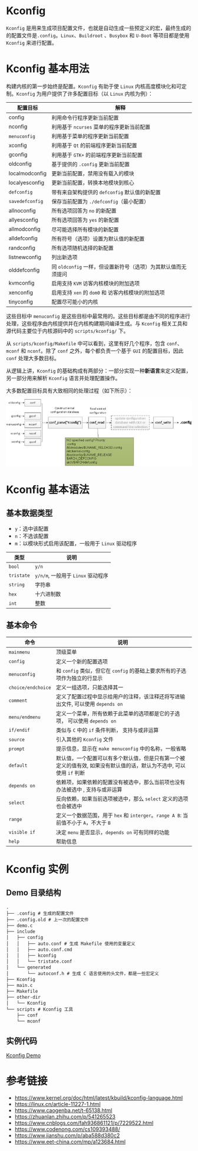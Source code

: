 # Kconfig

`Kconfig` 是用来生成项目配置文件，也就是自动生成一些预定义的宏，最终生成的的配置文件是`.config`。`Linux`、`Buildroot` 、`Busybox` 和 `U-Boot` 等项目都是使用 `Kconfig` 来进行配置。

# Kconfig 基本用法

构建内核的第一步始终是配置。`Kconfig` 有助于使 `Linux` 内核高度模块化和可定制。`Kconfig` 为用户提供了许多配置目标（以 `Linux` 内核为例）：

| 配置目标        | 解释                                                          |
|-----------------|---------------------------------------------------------------|
| config          | 利用命令行程序更新当前配置                                    |
| nconfig         | 利用基于 `ncurses` 菜单的程序更新当前配置                     |
| `menuconfig`    | 利用基于菜单的程序更新当前配置                                |
| xconfig         | 利用基于 `Qt` 的前端程序更新当前配置                          |
| gconfig         | 利用基于 `GTK+` 的前端程序更新当前配置                        |
| oldconfig       | 基于提供的 `.config` 更新当前配置                             |
| localmodconfig  | 更新当前配置，禁用没有载入的模块                              |
| localyesconfig  | 更新当前配置，转换本地模块到核心                              |
| `defconfig`     | 带有来自架构提供的 `defconfig` 默认值的新配置                 |
| `savedefconfig` | 保存当前配置为 `./defconfig`（最小配置）                      |
| allnoconfig     | 所有选项回答为 `no` 的新配置                                  |
| allyesconfig    | 所有选项回答为 `yes` 的新配置                                 |
| allmodconfig    | 尽可能选择所有模块的新配置                                    |
| alldefconfig    | 所有符号（选项）设置为默认值的新配置                          |
| randconfig      | 所有选项随机选择的新配置                                      |
| listnewconfig   | 列出新选项                                                    |
| olddefconfig    | 同 `oldconfig` 一样，但设置新符号（选项）为其默认值而无须提问 |
| kvmconfig       | 启用支持 `KVM` 访客内核模块的附加选项                         |
| xenconfig       | 启用支持 `xen` 的 `dom0` 和 访客内核模块的附加选项            |
| tinyconfig      | 配置尽可能小的内核                                            |

这些目标中 `menuconfig` 是这些目标中最常用的。这些目标都是由不同的程序进行处理，这些程序由内核提供并在内核构建期间编译生成。与 `Kconfig` 相关工具和源代码主要位于内核源码中的 `scripts/kconfig/` 下。

从 `scripts/kconfig/Makefile` 中可以看到，这里有好几个程序，包含 `conf`、`mconf` 和 `nconf`。除了 `conf` 之外，每个都负责一个基于 `GUI` 的配置目标，因此 `conf` 处理大多数目标。

从逻辑上讲，`Kconfig` 的基础构成有两部分：一部分实现一种**新语言**来定义配置，另一部分用来解析 `Kconfig` 语言并处理配置操作。

大多数配置目标具有大致相同的处理过程（如下所示）：

![Kconfig parse](./imgs/Kconfig_parse.png)

# Kconfig 基本语法

## 基本数据类型

* `y`：选中该配置
* `n`：不选该配置
* `m`：以模块形式启用该配置，一般用于 `Linux` 驱动程序

| 类型       | 说明                               |
|------------|------------------------------------|
| `bool`     | `y/n`                              |
| `tristate` | `y/n/m`, 一般用于 `Linux` 驱动程序 |
| `string`   | 字符串                             |
| `hex`      | 十六进制数                         |
| `int`      | 整数                               |

## 基本命令

| 命令               | 说明                                                                                                                 |
|--------------------|----------------------------------------------------------------------------------------------------------------------|
| `mainmenu`         | 顶级菜单                                                                                                             |
| `config`           | 定义一个新的配置选项                                                                                                 |
| `menuconfig`       | 和 `config` 类似，但它在 `config` 的基础上要求所有的子选项作为独立的行显示                                           |
| `choice/endchoice` | 定义一组选项，只能选择其一                                                                                           |
| `comment`          | 定义了配置过程中显示给用户的注释，该注释还将写进输出文件, 可以使用 `depends on`                                      |
| `menu/endmenu`     | 定义一个菜单，所有依赖于此菜单的选项都是它的子选项， 可以使用 `depends on`                                           |
| `if/endif`         | 类似与 `C` 中的 `if` 条件判断， 支持与或非运算                                                                       |
| `source`           | 引入其他的 `Kconfig` 文件                                                                                            |
| `prompt`           | 提示信息，显示在 `make menuconfig` 中的名称，一般省略                                                                |
| `default`          | 默认值，一个配置可以有多个默认值，但是只有第一个被定义的值有效, 如果没有默认值的话，默认为不选中, 可以使用 `if` 判断 |
| `depends on`       | 依赖项，如果依赖的配置没有被选中，那么当前项也没有办法被选中 , 支持与或非运算                                        |
| `select`           | 反向依赖，如果当前选项被选中，那么 `select` 定义的选项也会被选中                                                     |
| `range`            | 定义一个数据范围，用于 `hex` 和 `interger`。`range A B`: 当前值不小于 `A`，不大于 `B`                                |
| `visible if`       | 决定 `menu` 是否显示，`depends on` 可有同样的功能                                                                    |
| `help`             | 帮助信息                                                                                                             |

# Kconfig 实例

## Demo 目录结构

``` shell
.
├── .config # 生成的配置文件
├── .config.old # 上一次的配置文件
├── demo.c
├── include
│   ├── config
│   │   ├── auto.conf # 生成 Makefile 使用的变量定义
│   │   ├── auto.conf.cmd
│   │   ├── kconfig
│   │   └── tristate.conf
│   └── generated
│       └── autoconf.h # 生成 C 语言使用的头文件，都是一些宏定义
├── Kconfig
├── main.c
├── Makefile
├── other-dir
│   └── Kconfig
└── scripts # Kconfig 工具
    ├── conf
    └── mconf

```

## 实例代码

[Kconfig Demo](https://github.com/ooops-t/Kconfig-demo.git)

# 参考链接

* <https://www.kernel.org/doc/html/latest/kbuild/kconfig-language.html>
* <https://linux.cn/article-11227-1.html>
* <https://www.caogenba.net/t-65138.html>
* <https://zhuanlan.zhihu.com/p/541265523>
* <https://www.cnblogs.com/fah936861121/p/7229522.html>
* <https://www.codenong.com/cs109393488/>
* <https://www.jianshu.com/p/aba588d380c2>
* <https://www.eet-china.com/mp/a123684.html>

